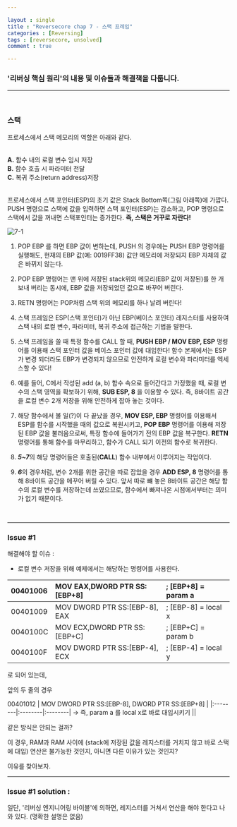```yaml
---

layout : single
title : "Reversecore chap 7 - 스택 프레임"
categories : [Reversing]
tags : [reversecore, unsolved]
comment : true

---
```


### '리버싱 핵심 원리'의 내용 및 이슈들과 해결책을 다룹니다.


---

<br/>

### 스택

프로세스에서 스택 메모리의 역할은 아래와 같다.<br/><br/>

**A.** 함수 내의 로컬 변수 임시 저장<br/>
**B.** 함수 호출 시 파라미터 전달<br/>
**C.** 복귀 주소(return address)저장<br/><br/>

프로세스에서 스택 포인터(ESP)의 초기 값은 Stack Bottom쪽(그림 아래쪽)에 가깝다. PUSH 명령으로 스택에 값을 입력하면 스택 포인터(ESP)는 감소하고, POP 명령으로 스택에서 값을 꺼내면 스택포인터는 증가한다. **즉, 스택은 거꾸로 자란다!** <br/>


![7-1](https://user-images.githubusercontent.com/26838115/44967182-6038b480-af7a-11e8-803e-d8a44e70a6f2.jpg)


1. POP EBP 를 하면 EBP 값이 변하는데, PUSH 의 경우에는 PUSH EBP 명령어를 실행해도, 현재의 EBP 값(예: 0019FF38) 값만 메모리에 저장되지 EBP 자체의 값은 바뀌지 않는다.

2. POP EBP 명령어는 맨 위에 저장된  stack위의 메모리(EBP 값이 저장된)를 한 개 보내 버리는 동시에, EBP 값을 저장되었던 값으로 바꾸어 버린다.

3. RETN 명령어는 POP처럼 스택 위의 메모리를 하나 날려 버린다!

4. 스택 프레임은 ESP(스택 포인터)가 아닌 EBP(베이스 포인터) 레지스터를 사용하여 스택 내의 로컬 변수, 파라미터, 복귀 주소에 접근하는 기법을 말한다.

5. 스택 프레임을 쓸 때 특정 함수를 CALL 할 때, **PUSH EBP / MOV EBP, ESP** 명령어를 이용해 스택 포인터 값을 베이스 포인터 값에 대입한다! 함수 본체에서는 ESP가 변경 되더라도 EBP가 변경되지 않으므로 안전하게 로컬 변수와 파라미터를 엑세스할 수 있다!

6. 예를 들어, C에서 작성된 add (a, b) 함수 속으로 들어간다고 가정했을 때, 로컬 변수의 스택 영역을 확보하기 위해, **SUB ESP, 8** 을 이용할 수 있다. 즉, 8바이트 공간을 로컬 변수 2개 저장을 위해 안전하게 잡아 놓는 것이다.

7. 해당 함수에서 볼 일(?)이 다 끝났을 경우, **MOV ESP, EBP** 명령어를 이용해서 ESP를 함수를 시작했을 때의 값으로 복원시키고, **POP EBP** 명령어를 이용해 저장된 EBP 값을 불러옴으로써, 특정 함수에 들어가기 전의 EBP 값을 복구한다.  **RETN** 명령어를 통해 함수를 마무리하고, 함수가 CALL 되기 이전의 함수로 복귀한다.

8. ***5~7***의 해당 명령어들은 호출된(**CALL**) 함수 내부에서 이루어지는 작업이다.

9. ***6***의 경우처럼, 변수 2개를 위한 공간을 따로 잡았을 경우 **ADD ESP, 8** 명령어를 통해 8바이트 공간을 메꾸어 버릴 수 있다. 앞서 따로 뺴 놓은 8바이트 공간은 해당 함수의 로컬 변수를 저장하는데 쓰였으므로, 함수에서 빠져나온 시점에서부터는 의미가 없기 때문이다.



<br/>


---



### Issue #1

해결해야 할 이슈 : 

- 로컬 변수 저장을 위해 예제에서는 해당하는 명령어를 사용한다.

00401006 | MOV EAX,DWORD PTR SS:[EBP+8] | ; [EBP+8] = param a
|:--------|:--------|:--------|
00401009 | MOV DWORD PTR SS:[EBP-8], EAX | ; [EBP-8] = local x
0040100C | MOV ECX,DWORD PTR SS:[EBP+C] | ; [EBP+C] = param b
0040100F | MOV DWORD PTR SS:[EBP-4], ECX | ; [EBP-4] = local y

로 되어 있는데, 

앞의 두 줄의 경우 

00401012 | MOV DWORD PTR SS:[EBP-8], DWORD PTR SS:[EBP+8] | 
|:--------|:--------|:--------|
-> 즉, param a 를 local x로 바로 대입시키기  ||

같은 방식은 안되는 걸까?

이 경우, RAM과 RAM 사이에 (stack에 저장된 값을 레지스터를 거치지 않고 바로 스택에 대입) 연산은 불가능한 것인지, 아니면 다른 이유가 있는 것인지?

이유를 찾아보자.


---

### Issue #1 solution :

일단, '리버싱 엔지니어링 바이블'에 의하면, 레지스터를 거쳐서 연산을 해야 한다고 나와 있다. (명확한 설명은 없음)





















